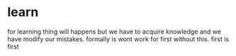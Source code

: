# learn
for learning
thing will happens
but we have to acquire knowledge and we have modify our mistakes.
formally is wont work for first without this.
first is first
